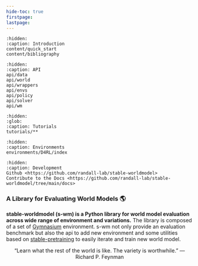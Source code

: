 ```yaml
---
hide-toc: true
firstpage:
lastpage:
---
```


```{toctree}
:hidden:
:caption: Introduction
content/quick_start
content/bibliography
```

```{toctree}
:hidden:
:caption: API
api/data
api/world
api/wrappers
api/envs
api/policy
api/solver
api/wm
```

```{toctree}
:hidden:
:glob:
:caption: Tutorials
tutorials/**
```

```{toctree}
:hidden:
:caption: Environments
environments/D4RL/index
```

```{toctree}
:hidden:
:caption: Development
Github <https://github.com/randall-lab/stable-worldmodel>
Contribute to the Docs <https://github.com/randall-lab/stable-worldmodel/tree/main/docs>
```

<h3 class="center-title">A Library for Evaluating World Models 🌎</h3>

**stable-worldmodel (s-wm) is a Python library for world model evaluation across wide range of environment and variations.** The library is composed of a set of [Gymnasium](https://gymnasium.farama.org/) environment. s-wm not only provide an evaluation benchmark but also the api to add new environment and some utilities based on [stable-pretraining](https://github.com/randall-lab/stable-pretraining) to easily iterate and train new world model.

<p style="text-align: center;">
“Learn what the rest of the world is like. The variety is worthwhile.” ― Richard P. Feynman
</p>